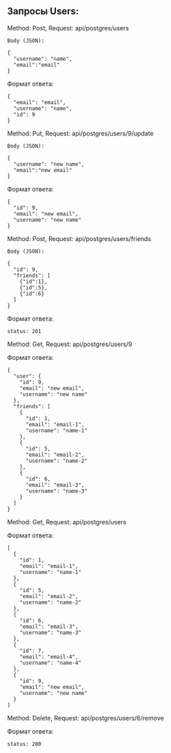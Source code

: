 ## Запросы Users:

Method: Post, Request: api/postgres/users
```
Body (JSON):

{
  "username": "name",
  "email":"email"
}
```

Формат ответа:
```
{
  "email": "email",
  "username": "name",
  "id": 9
}
```
Method: Put, Request: api/postgres/users/9/update
```
Body (JSON):

{
  "username": "new name",
  "email":"new email"
}
```

Формат ответа:
```
{
  "id": 9,
  "email": "new email",
  "username": "new name"
}
```

Method: Post, Request: api/postgres/users/friends
```
Body (JSON):

{
  "id": 9,
  "friends": [
    {"id":1},
    {"id":5},
    {"id":6}
  ]
}
```

Формат ответа:
```
status: 201
``````
Method: Get, Request: api/postgres/users/9

Формат ответа:
```
{
  "user": {
    "id": 9,
    "email": "new email",
    "username": "new name"
  },
  "friends": [
    {
      "id": 1,
      "email": "email-1",
      "username": "name-1"
    },
    {
      "id": 5,
      "email": "email-2",
      "username": "name-2"
    },
    {
      "id": 6,
      "email": "email-3",
      "username": "name-3"
    }
  ]
}
```
Method: Get, Request: api/postgres/users

Формат ответа:
```
[
  {
    "id": 1,
    "email": "email-1",
    "username": "name-1"
  },
  {
    "id": 5,
    "email": "email-2",
    "username": "name-2"
  },
  {
    "id": 6,
    "email": "email-3",
    "username": "name-3"
  },
  {
    "id": 7,
    "email": "email-4",
    "username": "name-4"
  },
  {
    "id": 9,
    "email": "new email",
    "username": "new name"
  }
]
```
Method: Delete, Request: api/postgres/users/6/remove

Формат ответа:
```
status: 200
```